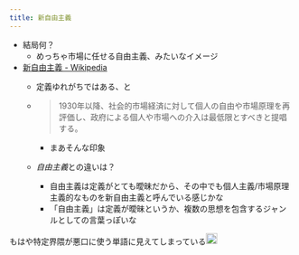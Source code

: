 ```yaml
---
title: 新自由主義
---
```


* 結局何？
  * めっちゃ市場に任せる自由主義、みたいなイメージ
* [新自由主義 - Wikipedia](https://ja.wikipedia.org/wiki/新自由主義#:~:text=%E3%80%8Cニューリベラリズム%E3%80%8D%EF%BC%88en,保障などを提唱する%E3%80%82)
  * 定義ゆれがちではある、と
  * 
     > 
     > 1930年以降、社会的市場経済に対して個人の自由や市場原理を再評価し、政府による個人や市場への介入は最低限とすべきと提唱する。
    
    * まあそんな印象
  * *自由主義*との違いは？
    * 自由主義は定義がとても曖昧だから、その中でも個人主義/市場原理主義的なものを新自由主義と呼んでいる感じかな
    * 「自由主義」は定義が曖昧というか、複数の思想を包含するジャンルとしての言葉っぽいな

もはや特定界隈が悪口に使う単語に見えてしまっている<img src='https://scrapbox.io/api/pages/blu3mo-public/rickshinmi/icon' alt='rickshinmi.icon' height="19.5"/>
